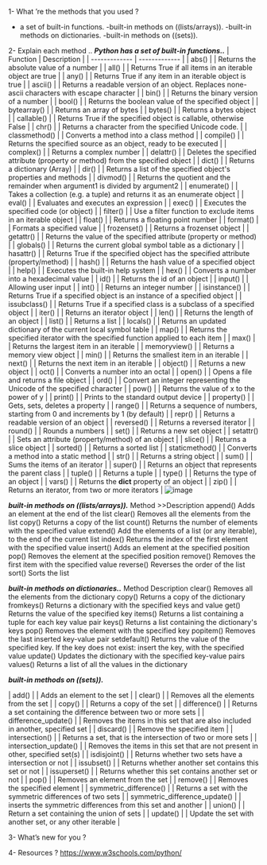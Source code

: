 1- What ’re the methods that you used ?
- a set of built-in functions.
-built-in methods  on ((lists/arrays)).
-built-in methods on dictionaries.
-built-in methods on ((sets)).

2- Explain each method ..
***Python has a set of built-in functions..***
| Function  | Description |
| ------------- | ------------- |
|	abs()		|	|	Returns the absolute value of a number	|
|	all()		|	|	Returns True if all items in an iterable object are true	|
|	any()		|	|	Returns True if any item in an iterable object is true	|
|	ascii()		|	|	Returns a readable version of an object. Replaces none-ascii characters with escape character	|
|	bin()		|	|	Returns the binary version of a number	|
|	bool()		|	|	Returns the boolean value of the specified object	|
|	bytearray()		|	|	Returns an array of bytes	|
|	bytes()		|	|	Returns a bytes object	|
|	callable()		|	|	Returns True if the specified object is callable, otherwise False	|
|	chr()		|	|	Returns a character from the specified Unicode code.	|
|	classmethod()		|	|	Converts a method into a class method	|
|	compile()		|	|	Returns the specified source as an object, ready to be executed	|
|	complex()		|	|	Returns a complex number	|
|	delattr()		|	|	Deletes the specified attribute (property or method) from the specified object	|
|	dict()		|	|	Returns a dictionary (Array)	|
|	dir()		|	|	Returns a list of the specified object's properties and methods	|
|	divmod()		|	|	Returns the quotient and the remainder when argument1 is divided by argument2	|
|	enumerate()		|	|	Takes a collection (e.g. a tuple) and returns it as an enumerate object	|
|	eval()		|	|	Evaluates and executes an expression	|
|	exec()		|	|	Executes the specified code (or object)	|
|	filter()		|	|	Use a filter function to exclude items in an iterable object	|
|	float()		|	|	Returns a floating point number	|
|	format()		|	|	Formats a specified value	|
|	frozenset()		|	|	Returns a frozenset object	|
|	getattr()		|	|	Returns the value of the specified attribute (property or method)	|
|	globals()		|	|	Returns the current global symbol table as a dictionary	|
|	hasattr()		|	|	Returns True if the specified object has the specified attribute (property/method)	|
|	hash()		|	|	Returns the hash value of a specified object	|
|	help()		|	|	Executes the built-in help system	|
|	hex()		|	|	Converts a number into a hexadecimal value	|
|	id()		|	|	Returns the id of an object	|
|	input()		|	|	Allowing user input	|
|	int()		|	|	Returns an integer number	|
|	isinstance()		|	|	Returns True if a specified object is an instance of a specified object	|
|	issubclass()		|	|	Returns True if a specified class is a subclass of a specified object	|
|	iter()		|	|	Returns an iterator object	|
|	len()		|	|	Returns the length of an object	|
|	list()		|	|	Returns a list	|
|	locals()		|	|	Returns an updated dictionary of the current local symbol table	|
|	map()		|	|	Returns the specified iterator with the specified function applied to each item	|
|	max()		|	|	Returns the largest item in an iterable	|
|	memoryview()		|	|	Returns a memory view object	|
|	min()		|	|	Returns the smallest item in an iterable	|
|	next()		|	|	Returns the next item in an iterable	|
|	object()		|	|	Returns a new object	|
|	oct()		|	|	Converts a number into an octal	|
|	open()		|	|	Opens a file and returns a file object	|
|	ord()		|	|	Convert an integer representing the Unicode of the specified character	|
|	pow()		|	|	Returns the value of x to the power of y	|
|	print()		|	|	Prints to the standard output device	|
|	property()		|	|	Gets, sets, deletes a property	|
|	range()		|	|	Returns a sequence of numbers, starting from 0 and increments by 1 (by default)	|
|	repr()		|	|	Returns a readable version of an object	|
|	reversed()		|	|	Returns a reversed iterator	|
|	round()		|	|	Rounds a numbers	|
|	set()		|	|	Returns a new set object	|
|	setattr()		|	|	Sets an attribute (property/method) of an object	|
|	slice()		|	|	Returns a slice object	|
|	sorted()		|	|	Returns a sorted list	|
|	staticmethod()		|	|	Converts a method into a static method	|
|	str()		|	|	Returns a string object	|
|	sum()		|	|	Sums the items of an iterator	|
|	super()		|	|	Returns an object that represents the parent class	|
|	tuple()		|	|	Returns a tuple	|
|	type()		|	|	Returns the type of an object	|
|	vars()		|	|	Returns the __dict__ property of an object	|
|	zip()		|	|	Returns an iterator, from two or more iterators	|
![image](https://user-images.githubusercontent.com/88113136/165836394-5e54eb49-d985-4f58-b7a9-853af1d980bd.png)


***built-in methods  on ((lists/arrays)).***
Method 	>>Description
append()	Adds an element at the end of the list
clear()	Removes all the elements from the list
copy()	Returns a copy of the list
count()	Returns the number of elements with the specified value
extend()	Add the elements of a list (or any iterable), to the end of the current list
index()	Returns the index of the first element with the specified value
insert()	Adds an element at the specified position
pop()	Removes the element at the specified position
remove()	Removes the first item with the specified value
reverse()	Reverses the order of the list
sort()	Sorts the list

***built-in methods on dictionaries..***
Method 	Description
clear()	Removes all the elements from the dictionary
copy()	Returns a copy of the dictionary
fromkeys()	Returns a dictionary with the specified keys and value
get()	Returns the value of the specified key
items()	Returns a list containing a tuple for each key value pair
keys()	Returns a list containing the dictionary's keys
pop()	Removes the element with the specified key
popitem()	Removes the last inserted key-value pair
setdefault()	Returns the value of the specified key. If the key does not exist: insert the key, with the specified value
update()	Updates the dictionary with the specified key-value pairs
values()	Returns a list of all the values in the dictionary

***built-in methods on ((sets)).***

|	add()	|	|	Adds an element to the set	|
|	clear()	|	|	Removes all the elements from the set	|
|	copy()	|	|	Returns a copy of the set	|
|	difference()	|	|	Returns a set containing the difference between two or more sets	|
|	difference_update()	|	|	Removes the items in this set that are also included in another, specified set	|
|	discard()	|	|	Remove the specified item	|
|	intersection()	|	|	Returns a set, that is the intersection of two or more sets	|
|	intersection_update()	|	|	Removes the items in this set that are not present in other, specified set(s)	|
|	isdisjoint()	|	|	Returns whether two sets have a intersection or not	|
|	issubset()	|	|	Returns whether another set contains this set or not	|
|	issuperset()	|	|	Returns whether this set contains another set or not	|
|	pop()	|	|	Removes an element from the set	|
|	remove()	|	|	Removes the specified element	|
|	symmetric_difference()	|	|	Returns a set with the symmetric differences of two sets	|
|	symmetric_difference_update()	|	|	inserts the symmetric differences from this set and another	|
|	union()	|	|	Return a set containing the union of sets	|
|	update()	|	|	Update the set with another set, or any other iterable	|



3- What’s new for you ?



4- Resources ? 
https://www.w3schools.com/python/
